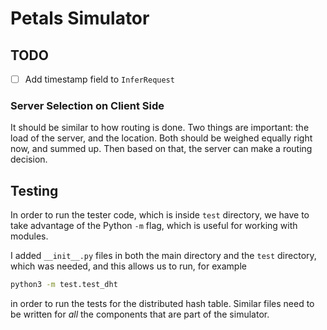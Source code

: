# Petals Simulator

## TODO

- [ ] Add timestamp field to `InferRequest`

### Server Selection on Client Side

It should be similar to how routing is done. Two things are important: the load
of the server, and the location. Both should be weighed equally right now, and
summed up. Then based on that, the server can make a routing decision.

## Testing

In order to run the tester code, which is inside `test` directory, we have to
take advantage of the Python `-m` flag, which is useful for working with
modules.

I added `__init__.py` files in both the main directory and the `test` directory,
which was needed, and this allows us to run, for example

```bash
python3 -m test.test_dht
```

in order to run the tests for the distributed hash table. Similar files need to
be written for *all* the components that are part of the simulator.
